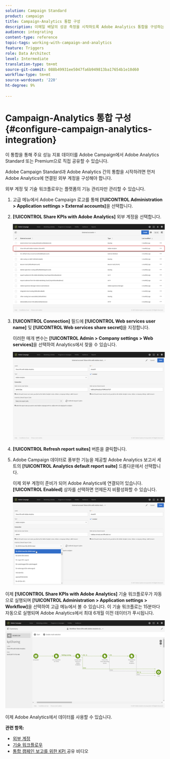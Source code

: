 ```yaml
---
solution: Campaign Standard
product: campaign
title: Campaign-Analytics 통합 구성
description: 이메일 배달의 성공 측정을 시작하도록 Adobe Analytics 통합을 구성하는 방법을 알아봅니다.
audience: integrating
content-type: reference
topic-tags: working-with-campaign-and-analytics
feature: Triggers
role: Data Architect
level: Intermediate
translation-type: tm+mt
source-git-commit: 088b49931ee5047fa6b949813ba17654b1e10d60
workflow-type: tm+mt
source-wordcount: '220'
ht-degree: 9%

---
```



# Campaign-Analytics 통합 구성{#configure-campaign-analytics-integration}

이 통합을 통해 주요 성능 지표 데이터를 Adobe Campaign에서 Adobe Analytics Standard 또는 Premium으로 직접 공유할 수 있습니다.

Adobe Campaign Standard과 Adobe Analytics 간의 통합을 시작하려면 먼저 Adobe Analytics에 연결된 외부 계정을 구성해야 합니다.

외부 계정 및 기술 워크플로우는 플랫폼의 기능 관리자만 관리할 수 있습니다.

1. 고급 메뉴에서 Adobe Campaign 로고를 통해 **[!UICONTROL Administration > Application settings > External accounts]**&#x200B;을 선택합니다.
1. **[!UICONTROL Share KPIs with Adobe Analytics]** 외부 계정을 선택합니다.

   ![](assets/analytics_2.png)

1. **[!UICONTROL Connection]** 필드에 **[!UICONTROL Web services user name]** 및 **[!UICONTROL Web services share secret]**&#x200B;을 지정합니다.

   이러한 매개 변수는 **[!UICONTROL Admin > Company settings > Web services]**&#x200B;을 선택하여 Analytics에서 찾을 수 있습니다.

   ![](assets/analytics_1.png)

1. **[!UICONTROL Refresh report suites]** 버튼을 클릭합니다.
1. Adobe Campaign 데이터로 풍부한 기능을 제공할 Adobe Analytics 보고서 세트의 **[!UICONTROL Analytics default report suite]** 드롭다운에서 선택합니다.

   이제 외부 계정이 준비가 되어 Adobe Analytics에 연결되어 있습니다. **[!UICONTROL Enabled]** 상자를 선택하면 언제든지 비활성화할 수 있습니다.

   ![](assets/analytics.png)

이제 **[!UICONTROL Share KPIs with Adobe Analytics]** 기술 워크플로우가 자동으로 실행되며 **[!UICONTROL Administration > Application settings > Workflow]**&#x200B;을 선택하여 고급 메뉴에서 볼 수 있습니다. 이 기술 워크플로는 15분마다 자동으로 실행되며 Adobe Analytics에서 최대 6개월 이전 데이터가 푸시됩니다.

![](assets/analytics_3.png)

이제 Adobe Analytics에서 데이터를 사용할 수 있습니다.

**관련 항목:**

* [외부 계정](../../administration/using/external-accounts.md)
* [기술 워크플로우](../../administration/using/technical-workflows.md)
* [통합 캠페인 보고를 위한 KPI ](https://helpx.adobe.com/marketing-cloud/how-to/email-marketing.html) 공유 비디오

